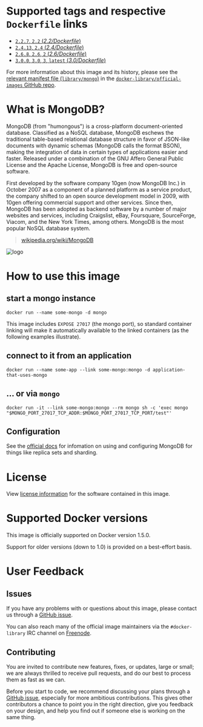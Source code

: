 # Supported tags and respective `Dockerfile` links

-	[`2.2.7`, `2.2` (*2.2/Dockerfile*)](https://github.com/docker-library/mongo/blob/d9fb48dbdb0b9c35d35902429fe1a28527959f25/2.2/Dockerfile)
-	[`2.4.13`, `2.4` (*2.4/Dockerfile*)](https://github.com/docker-library/mongo/blob/ea56087e928b5d734bf7661384ebf3c432d70f28/2.4/Dockerfile)
-	[`2.6.8`, `2.6`, `2` (*2.6/Dockerfile*)](https://github.com/docker-library/mongo/blob/ea56087e928b5d734bf7661384ebf3c432d70f28/2.6/Dockerfile)
-	[`3.0.0`, `3.0`, `3`, `latest` (*3.0/Dockerfile*)](https://github.com/docker-library/mongo/blob/102976234a6bd5d73bc568c7feb56f6338ebe2db/3.0/Dockerfile)

For more information about this image and its history, please see the [relevant manifest file (`library/mongo`)](https://github.com/docker-library/official-images/blob/master/library/mongo) in the [`docker-library/official-images` GitHub repo](https://github.com/docker-library/official-images).

# What is MongoDB?

MongoDB (from "humongous") is a cross-platform document-oriented database. Classified as a NoSQL database, MongoDB eschews the traditional table-based relational database structure in favor of JSON-like documents with dynamic schemas (MongoDB calls the format BSON), making the integration of data in certain types of applications easier and faster. Released under a combination of the GNU Affero General Public License and the Apache License, MongoDB is free and open-source software.

First developed by the software company 10gen (now MongoDB Inc.) in October 2007 as a component of a planned platform as a service product, the company shifted to an open source development model in 2009, with 10gen offering commercial support and other services. Since then, MongoDB has been adopted as backend software by a number of major websites and services, including Craigslist, eBay, Foursquare, SourceForge, Viacom, and the New York Times, among others. MongoDB is the most popular NoSQL database system.

> [wikipedia.org/wiki/MongoDB](https://en.wikipedia.org/wiki/MongoDB)

![logo](https://raw.githubusercontent.com/docker-library/docs/master/mongo/logo.png)

# How to use this image

## start a mongo instance

	docker run --name some-mongo -d mongo

This image includes `EXPOSE 27017` (the mongo port), so standard container linking will make it automatically available to the linked containers (as the following examples illustrate).

## connect to it from an application

	docker run --name some-app --link some-mongo:mongo -d application-that-uses-mongo

## ... or via `mongo`

	docker run -it --link some-mongo:mongo --rm mongo sh -c 'exec mongo "$MONGO_PORT_27017_TCP_ADDR:$MONGO_PORT_27017_TCP_PORT/test"'

## Configuration

See the [official docs](http://docs.mongodb.org/manual/) for infomation on using and configuring MongoDB for things like replica sets and sharding.

# License

View [license information](https://github.com/mongodb/mongo/blob/7c3cfac300cfcca4f73f1c3b18457f0f8fae3f69/README#L71) for the software contained in this image.

# Supported Docker versions

This image is officially supported on Docker version 1.5.0.

Support for older versions (down to 1.0) is provided on a best-effort basis.

# User Feedback

## Issues

If you have any problems with or questions about this image, please contact us through a [GitHub issue](https://github.com/docker-library/mongo/issues).

You can also reach many of the official image maintainers via the `#docker-library` IRC channel on [Freenode](https://freenode.net).

## Contributing

You are invited to contribute new features, fixes, or updates, large or small; we are always thrilled to receive pull requests, and do our best to process them as fast as we can.

Before you start to code, we recommend discussing your plans through a [GitHub issue](https://github.com/docker-library/mongo/issues), especially for more ambitious contributions. This gives other contributors a chance to point you in the right direction, give you feedback on your design, and help you find out if someone else is working on the same thing.
